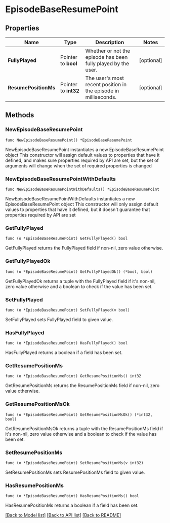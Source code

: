 # EpisodeBaseResumePoint

## Properties

Name | Type | Description | Notes
------------ | ------------- | ------------- | -------------
**FullyPlayed** | Pointer to **bool** | Whether or not the episode has been fully played by the user.  | [optional] 
**ResumePositionMs** | Pointer to **int32** | The user&#39;s most recent position in the episode in milliseconds.  | [optional] 

## Methods

### NewEpisodeBaseResumePoint

`func NewEpisodeBaseResumePoint() *EpisodeBaseResumePoint`

NewEpisodeBaseResumePoint instantiates a new EpisodeBaseResumePoint object
This constructor will assign default values to properties that have it defined,
and makes sure properties required by API are set, but the set of arguments
will change when the set of required properties is changed

### NewEpisodeBaseResumePointWithDefaults

`func NewEpisodeBaseResumePointWithDefaults() *EpisodeBaseResumePoint`

NewEpisodeBaseResumePointWithDefaults instantiates a new EpisodeBaseResumePoint object
This constructor will only assign default values to properties that have it defined,
but it doesn't guarantee that properties required by API are set

### GetFullyPlayed

`func (o *EpisodeBaseResumePoint) GetFullyPlayed() bool`

GetFullyPlayed returns the FullyPlayed field if non-nil, zero value otherwise.

### GetFullyPlayedOk

`func (o *EpisodeBaseResumePoint) GetFullyPlayedOk() (*bool, bool)`

GetFullyPlayedOk returns a tuple with the FullyPlayed field if it's non-nil, zero value otherwise
and a boolean to check if the value has been set.

### SetFullyPlayed

`func (o *EpisodeBaseResumePoint) SetFullyPlayed(v bool)`

SetFullyPlayed sets FullyPlayed field to given value.

### HasFullyPlayed

`func (o *EpisodeBaseResumePoint) HasFullyPlayed() bool`

HasFullyPlayed returns a boolean if a field has been set.

### GetResumePositionMs

`func (o *EpisodeBaseResumePoint) GetResumePositionMs() int32`

GetResumePositionMs returns the ResumePositionMs field if non-nil, zero value otherwise.

### GetResumePositionMsOk

`func (o *EpisodeBaseResumePoint) GetResumePositionMsOk() (*int32, bool)`

GetResumePositionMsOk returns a tuple with the ResumePositionMs field if it's non-nil, zero value otherwise
and a boolean to check if the value has been set.

### SetResumePositionMs

`func (o *EpisodeBaseResumePoint) SetResumePositionMs(v int32)`

SetResumePositionMs sets ResumePositionMs field to given value.

### HasResumePositionMs

`func (o *EpisodeBaseResumePoint) HasResumePositionMs() bool`

HasResumePositionMs returns a boolean if a field has been set.


[[Back to Model list]](../README.md#documentation-for-models) [[Back to API list]](../README.md#documentation-for-api-endpoints) [[Back to README]](../README.md)


